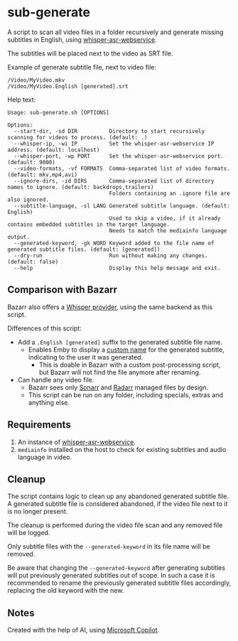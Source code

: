 # sub-generate

A script to scan all video files in a folder recursively and generate missing subtitles in English, using [whisper-asr-webservice](https://github.com/ahmetoner/whisper-asr-webservice).

The subtitles will be placed next to the video as SRT file.

Example of generate subtitle file, next to video file:

```
/Video/MyVideo.mkv
/Video/MyVideo.English [generated].srt
```

Help text:

```
Usage: sub-generate.sh [OPTIONS]

Options:
  --start-dir, -sd DIR          Directory to start recursively scanning for videos to process. (default: .)
  --whisper-ip, -wi IP          Set the whisper-asr-webservice IP address. (default: localhost)
  --whisper-port, -wp PORT      Set the whisper-asr-webservice port. (default: 9000)
  --video-formats, -vf FORMATS  Comma-separated list of video formats. (default: mkv,mp4,avi)
  --ignore-dirs, -id DIRS       Comma-separated list of directory names to ignore. (default: backdrops,trailers)
                                Folders containing an .ignore file are also ignored.
  --subtitle-language, -sl LANG Generated subtitle language. (default: English)
                                Used to skip a video, if it already contains embedded subtitles in the target language.
                                Needs to match the mediainfo language output.
  --generated-keyword, -gk WORD Keyword added to the file name of generated subtitle files. (default: [generated])
  --dry-run                     Run without making any changes. (default: false)
  --help                        Display this help message and exit.
```

## Comparison with Bazarr

Bazarr also offers a [Whisper provider](https://wiki.bazarr.media/Additional-Configuration/Whisper-Provider/), using the same backend as this script.

Differences of this script:

- Add a `.English [generated]` suffix to the generated subtitle file name.
  - Enables Emby to display a [custom name](https://emby.media/support/articles/Subtitles.html) for the generated subtitle, indicating to the user it was generated.
    - This is doable in Bazarr with a custom post-processing script, but Bazarr will not find the file anymore after renaming.
- Can handle any video file.
  - Bazarr sees only [Sonarr](https://github.com/Sonarr/Sonarr) and [Radarr](https://github.com/Radarr/Radarr) managed files by design.
  - This script can be run on any folder, including specials, extras and anything else.

## Requirements

1. An instance of [whisper-asr-webservice](https://github.com/ahmetoner/whisper-asr-webservice).
2. `mediainfo` installed on the host to check for existing subtitles and audio language in video.

## Cleanup

The script contains logic to clean up any abandoned generated subtitle file.
A generated subtitle file is considered abandoned, if the video file next to it is no longer present.

The cleanup is performed during the video file scan and any removed file will be logged.

Only subtitle files with the `--generated-keyword` in its file name will be removed.

Be aware that changing the `--generated-keyword` after generating subtitles will put previously generated subtitles out of scope.
In such a case it is recommended to rename the previously generated subtitle files accordingly, replacing the old keyword with the new.

## Notes

Created with the help of AI, using [Microsoft Copilot](https://copilot.microsoft.com).

